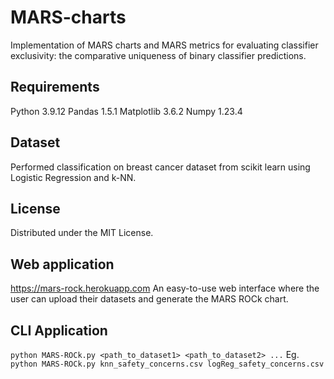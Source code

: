 # MARS-charts

Implementation of MARS charts and MARS metrics for evaluating classifier exclusivity: the comparative uniqueness of binary classifier predictions.

## Requirements

Python 3.9.12
Pandas 1.5.1
Matplotlib 3.6.2
Numpy 1.23.4

## Dataset

Performed classification on breast cancer dataset from scikit learn using Logistic Regression and k-NN. 

## License

Distributed under the MIT License.

## Web application

https://mars-rock.herokuapp.com
An easy-to-use web interface where the user can upload their datasets and generate the MARS ROCk chart.

## CLI Application

```python MARS-ROCk.py <path_to_dataset1> <path_to_dataset2> ...```
Eg. ```python MARS-ROCk.py knn_safety_concerns.csv logReg_safety_concerns.csv```
